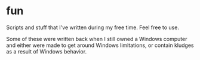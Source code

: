 # fun

Scripts and stuff that I've written during my free time. Feel free to use.

Some of these were written back when I still owned a Windows computer and either were made to get around Windows limitations, or contain kludges as a result of Windows behavior.

